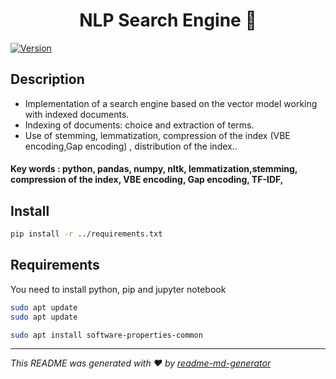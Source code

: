 <h1 align="center">NLP Search Engine 👋</h1>
<p>
  <a href="https://www.npmjs.com/package/projects" target="_blank">
    <img alt="Version" src="https://img.shields.io/npm/v/projects.svg">
  </a>
</p>

## Description
* Implementation of a search engine based on the vector model working with indexed documents.
* Indexing of documents: choice and extraction of terms.
* Use of stemming, lemmatization, compression of the index (VBE encoding,Gap encoding) , distribution of the index..

#### Key words : python, pandas, numpy, nltk, lemmatization,stemming, compression of the index, VBE encoding, Gap encoding, TF-IDF, 

## Install
```sh
pip install -r ../requirements.txt
```

## Requirements
You need to install python, pip and jupyter notebook 

```sh
sudo apt update
sudo apt update
```
```sh
sudo apt install software-properties-common
```
***
_This README was generated with ❤️ by [readme-md-generator](https://github.com/kefranabg/readme-md-generator)_
